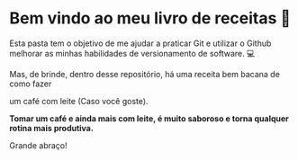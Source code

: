 # Bem vindo ao meu livro de receitas :book:

Esta pasta tem o objetivo de me ajudar a praticar Git e utilizar o Github melhorar
as minhas habilidades de versionamento de software. :computer:

Mas, de brinde, dentro desse repositório, há uma receita bem bacana de como fazer

um café com leite (Caso você goste).

**Tomar um café e ainda mais com leite, é muito saboroso e torna qualquer rotina mais produtiva.**

Grande abraço!
